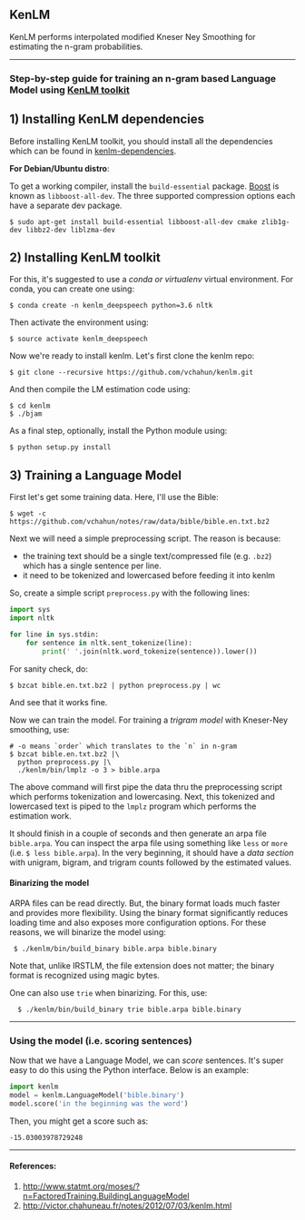 ## KenLM
KenLM performs interpolated modified Kneser Ney Smoothing for estimating the n-gram probabilities.

--------

### Step-by-step guide for training an n-gram based Language Model using [KenLM toolkit](https://kheafield.com/code/kenlm/estimation/)

## 1) Installing KenLM dependencies
Before installing KenLM toolkit, you should install all the dependencies which can be found in [kenlm-dependencies](https://kheafield.com/code/kenlm/dependencies/).

**For Debian/Ubuntu distro**:

To get a working compiler, install the `build-essential` package. [Boost](https://www.boost.org/) is known as `libboost-all-dev`. The three supported compression options each have a separate dev package.

    $ sudo apt-get install build-essential libboost-all-dev cmake zlib1g-dev libbz2-dev liblzma-dev
    
## 2) Installing KenLM toolkit
For this, it's suggested to use a *conda or virtualenv* virtual environment. For conda, you can create one using:

    $ conda create -n kenlm_deepspeech python=3.6 nltk
    
Then activate the environment using:

    $ source activate kenlm_deepspeech
    
Now we're ready to install kenlm. Let's first clone the kenlm repo:

    $ git clone --recursive https://github.com/vchahun/kenlm.git

And then compile the LM estimation code using:

    $ cd kenlm
    $ ./bjam 
   
As a final step, optionally, install the Python module using:

    $ python setup.py install
    

## 3) Training a Language Model

First let's get some training data. Here, I'll use the Bible:

    $ wget -c https://github.com/vchahun/notes/raw/data/bible/bible.en.txt.bz2
   
Next we will need a simple preprocessing script. The reason is because:

- the training text should be a single text/compressed file (e.g. `.bz2`) which has a single sentence per line.
- it need to be tokenized and lowercased before feeding it into kenlm

So, create a simple script `preprocess.py` with the following lines:

```python
import sys
import nltk

for line in sys.stdin:
    for sentence in nltk.sent_tokenize(line):
        print(' '.join(nltk.word_tokenize(sentence)).lower())
```

For sanity check, do:

    $ bzcat bible.en.txt.bz2 | python preprocess.py | wc
    
And see that it works fine.

Now we can train the model. For training a *trigram model* with Kneser-Ney smoothing, use:

    # -o means `order` which translates to the `n` in n-gram
    $ bzcat bible.en.txt.bz2 |\
      python preprocess.py |\
      ./kenlm/bin/lmplz -o 3 > bible.arpa

  The above command will first pipe the data thru the preprocessing script which performs tokenization and lowercasing. Next, this tokenized and lowercased text is piped to the `lmplz` program which performs the estimation work.
  
  It should finish in a couple of seconds and then generate an arpa file `bible.arpa`. You can inspect the arpa file using something like `less` or `more` (i.e. `$ less bible.arpa`). In the very beginning, it should have a *data section* with unigram, bigram, and trigram counts followed by the estimated values.
 
 
 #### Binarizing the model
 
 ARPA files can be read directly. But, the binary format loads much faster and provides more flexibility. Using the binary format significantly reduces loading time and also exposes more configuration options. For these reasons, we will binarize the model using:
 
     $ ./kenlm/bin/build_binary bible.arpa bible.binary
     
  Note that, unlike IRSTLM, the file extension does not matter; the binary format is recognized using magic bytes.
  
  One can also use `trie` when binarizing. For this, use:
  
      $ ./kenlm/bin/build_binary trie bible.arpa bible.binary
      
  ----------------------
  
  ### Using the model (i.e. scoring sentences)
  
  Now that we have a Language Model, we can *score* sentences. It's super easy to do this using the Python interface. Below is an example:
  
  ```python
  import kenlm
  model = kenlm.LanguageModel('bible.binary')
  model.score('in the beginning was the word')
  ```
  
  Then, you might get a score such as:
  
    -15.03003978729248
  
  
  ---------------
  
  #### References:
  1) http://www.statmt.org/moses/?n=FactoredTraining.BuildingLanguageModel
  2) http://victor.chahuneau.fr/notes/2012/07/03/kenlm.html
